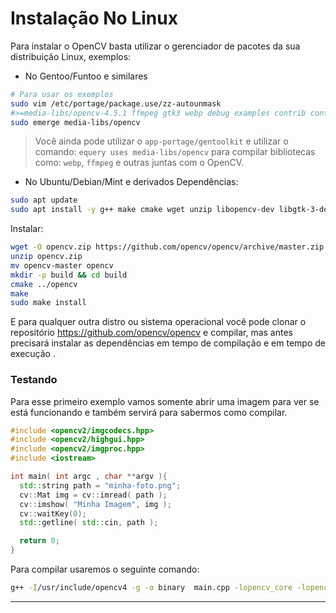 # Instalação No Linux

Para instalar o OpenCV basta utilizar o gerenciador de pacotes da sua distribuição Linux, exemplos:

+ No Gentoo/Funtoo e similares

```sh
# Para usar os exemplos
sudo vim /etc/portage/package.use/zz-autounmask
#>=media-libs/opencv-4.5.1 ffmpeg gtk3 webp debug examples contrib contribdnn gflags
sudo emerge media-libs/opencv
```

> Você ainda pode utilizar o `app-portage/gentoolkit` e utilizar o comando: `equery uses media-libs/opencv` para compilar bibliotecas como: `webp`, `ffmpeg` e outras juntas com o OpenCV.

+ No Ubuntu/Debian/Mint e derivados
Dependências:

```sh
sudo apt update
sudo apt install -y g++ make cmake wget unzip libopencv-dev libgtk-3-dev libpng++-dev libpng16-16 libpng-dev
```

Instalar:

```sh
wget -O opencv.zip https://github.com/opencv/opencv/archive/master.zip
unzip opencv.zip
mv opencv-master opencv
mkdir -p build && cd build
cmake ../opencv
make
sudo make install
```

E para qualquer outra distro ou sistema operacional você pode clonar o repositório <https://github.com/opencv/opencv> e compilar, mas antes precisará instalar as dependências em tempo de compilação e em tempo de execução .

### Testando

Para esse primeiro exemplo vamos somente abrir uma imagem para ver se está funcionando e também servirá para sabermos como compilar.

```cpp
#include <opencv2/imgcodecs.hpp> 
#include <opencv2/highgui.hpp>  
#include <opencv2/imgproc.hpp> 
#include <iostream>

int main( int argc , char **argv ){
  std::string path = "minha-foto.png";
  cv::Mat img = cv::imread( path );
  cv::imshow( "Minha Imagem", img );
  cv::waitKey(0);
  std::getline( std::cin, path );

  return 0;
}
```

Para compilar usaremos o seguinte comando:

```sh
g++ -I/usr/include/opencv4 -g -o binary  main.cpp -lopencv_core -lopencv_imgproc -lopencv_highgui -lopencv_imgcodecs -std=c++11
```

---

